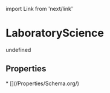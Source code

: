 import Link from 'next/link'
# LaboratoryScience

undefined

## Properties

<Grid>
* [](/Properties/Schema.org/)

</Grid>

